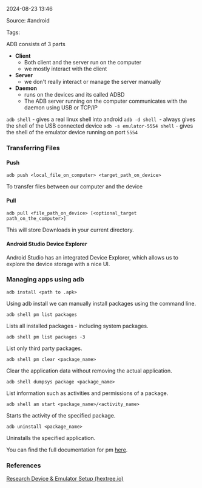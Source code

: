 
2024-08-23 13:46

Source: #android 

Tags:  

ADB consists of 3 parts
- **Client**
	- Both client and the server run on the computer 
	- we mostly interact with the client
- **Server** 
	- we don't really interact or manage the server manually 
- **Daemon**
	- runs on the devices and its called ADBD
	- The ADB server running on the computer communicates with the daemon using USB or TCP/IP

`adb shell` - gives a real linux shell into android
`adb -d shell `- always gives the shell of the USB connected device 
`adb -s emulator-5554 shell` - gives the shell of the emulator device running on port `5554` 

### Transferring Files

#### Push
```
adb push <local_file_on_computer> <target_path_on_device>
```
To transfer files between our computer and the device
#### Pull 
```
adb pull <file_path_on_device> [<optional_target path_on_the_computer>]
```
This will store Downloads in your current directory.
#### Android Studio Device Explorer

Android Studio has an integrated Device Explorer, which allows us to explore the device storage with a nice UI.
### Managing apps using adb

```
adb install <path to .apk>
```
Using adb install we can manually install packages using the command line.

```
adb shell pm list packages
```
Lists all installed packages - including system packages.

```
adb shell pm list packages -3
```
List only third party packages.

```
adb shell pm clear <package_name>
```
Clear the application data without removing the actual application.

```
adb shell dumpsys package <package_name>
```
List information such as activities and permissions of a package.

```
adb shell am start <package_name>/<activity_name>
```
Starts the activity of the specified package.

```
adb uninstall <package_name>
```
Uninstalls the specified application.

You can find the full documentation for pm [here](https://developer.android.com/tools/adb#pm).
### References
[Research Device & Emulator Setup (hextree.io)](https://app.hextree.io/courses/research-device-setup/the-android-debug-bridge-adb)